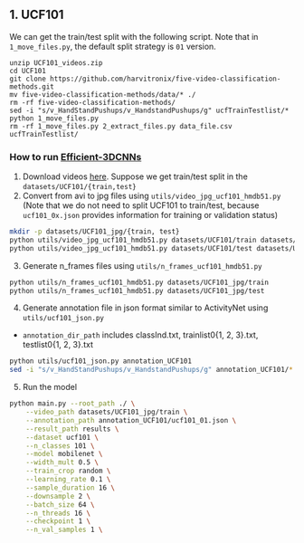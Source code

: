 ## 1. UCF101
We can get the train/test split with the following script. Note that in `1_move_files.py`, the default split strategy is `01` version.
```
unzip UCF101_videos.zip 
cd UCF101
git clone https://github.com/harvitronix/five-video-classification-methods.git
mv five-video-classification-methods/data/* ./
rm -rf five-video-classification-methods/
sed -i "s/v_HandStandPushups/v_HandstandPushups/g" ucfTrainTestlist/*
python 1_move_files.py 
rm -rf 1_move_files.py 2_extract_files.py data_file.csv ucfTrainTestlist/
```
### How to run [Efficient-3DCNNs](https://github.com/okankop/Efficient-3DCNNs/)
1. Download videos [here](http://crcv.ucf.edu/data/UCF101.php). Suppose we get train/test split in the `datasets/UCF101/{train,test}`
2. Convert from avi to jpg files using ```utils/video_jpg_ucf101_hmdb51.py``` (Note that we do not need to split UCF101 to train/test, because `ucf101_0x.json` provides information for training or validation status)
```bash
mkdir -p datasets/UCF101_jpg/{train, test}
python utils/video_jpg_ucf101_hmdb51.py datasets/UCF101/train datasets/UCF101_jpg/train
python utils/video_jpg_ucf101_hmdb51.py datasets/UCF101/test datasets/UCF101_jpg/test
```

3. Generate n_frames files using ```utils/n_frames_ucf101_hmdb51.py```
```bash
python utils/n_frames_ucf101_hmdb51.py datasets/UCF101_jpg/train
python utils/n_frames_ucf101_hmdb51.py datasets/UCF101_jpg/test
```

4. Generate annotation file in json format similar to ActivityNet using ```utils/ucf101_json.py```
  * ```annotation_dir_path``` includes classInd.txt, trainlist0{1, 2, 3}.txt, testlist0{1, 2, 3}.txt
```bash
python utils/ucf101_json.py annotation_UCF101
sed -i "s/v_HandStandPushups/v_HandstandPushups/g" annotation_UCF101/*
```
5. Run the model
```bash
python main.py --root_path ./ \
	--video_path datasets/UCF101_jpg/train \
	--annotation_path annotation_UCF101/ucf101_01.json \
	--result_path results \
	--dataset ucf101 \
	--n_classes 101 \
	--model mobilenet \
	--width_mult 0.5 \
	--train_crop random \
	--learning_rate 0.1 \
	--sample_duration 16 \
	--downsample 2 \
	--batch_size 64 \
	--n_threads 16 \
	--checkpoint 1 \
	--n_val_samples 1 \

```
